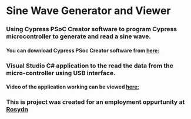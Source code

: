 # Sine Wave Generator and Viewer

### Using Cypress PSoC Creator software to program Cypress microcontroller to generate and read a sine wave. 

####    You can download Cypress PSoc Creator software from [here:](https://www.infineon.com/cms/en/design-support/tools/sdk/psoc-software/psoc-creator/)


### Visual Studio C# application to the read the data from the micro-controller using USB interface.

####    Video of the application working can be viewed [here:](https://youtu.be/WBZCT79Mz9Y)

### This is project was created for an employment oppurtunity at [Rosydn](https://resodyn.com/) 
